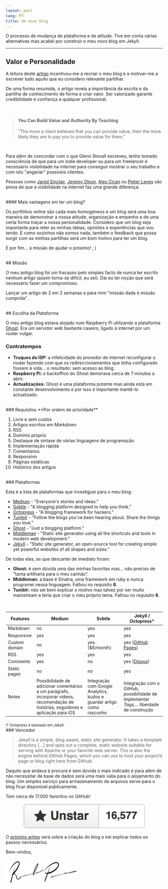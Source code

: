 ```yaml
---
layout: post
lang: PT
title: Um novo blog
---
```


O processo de mudança de plataforma e de atitude. Tive em conta várias alternativas mas acabei por construir o meu novo blog em Jekyll.

---

## Valor e Personalidade

A leitura deste [artigo](https://medium.com/@gsto/how-i-used-writing-to-double-my-freelancing-rate-as-a-programmer-7b321bedecdc) incentivou-me a recriar o meu blog e a motivar-me a escrever tudo aquilo que eu considero relevante partilhar.

De uma forma resumida, o artigo revela a importância da escrita e da partilha de conhecimento de forma a criar valor. Ser valorizado garante credibilidade e confiança a qualquer profissional.

<br/>

> #### You Can Build Value and Authority By Teaching
> "The more a client believes that you can provide value, then the more likely they are to pay you to provide value for them."

<br/>

Para além de concordar com o que Glenn Stovall escreveu, tenho tomado consciência de que para um indie developer ou para um freelancer é necessário visibilidade na internet para conseguir mostrar o seu trabalho e com isto "angariar" possíveis clientes.

Pessoas como [Jared Sinclair](http://blog.jaredsinclair.com/post/93784230655), [Jeremy Olson](https://medium.com/@jerols/how-hours-became-a-top-grossing-app-c9b5abfcda7f), [Alex Cican](http://alexcican.com/post/455k-users/) ou [Pieter Leves](https://levels.io/product-hunt-hacker-news-number-one/) são prova de que a visibilidade na internet faz uma grande diferença.

<br/>
#### Mais vantagens em ter um blog?

Os portfólios online são cada mais homogéneos e um blog será uma boa maneira de demonstrar a nossa atitude, organização e empenho e de uma certa forma traçar a nossa personalidade. Considero que um blog seja importante para reter as minhas ideias, opiniões e experiências que vou tendo. E como sozinhos não somos nada, também o feedback que possa surgir com as minhas partilhas será um bom motivo para ter um blog.

E por fim... a missão de ajudar o próximo! ; )

<br/>
## Missão

O meu antigo blog foi um fracasso pelo simples facto de nunca ter escrito nenhum artigo (assim torna-se difícil, eu sei). Daí eu ter noção que será necessário fazer um compromisso.

<p class="message">
Lançar um artigo de 2 em 2 semanas e para mim "missão dada é missão cumprida".
</p>

<br/>
## Escolha da Plataforma

O meu antigo blog estava alojado num Raspberry Pi utilizando a plataforma [Ghost](https://ghost.org). Era um servidor web bastante caseiro, ligado à internet por um router vulgar.

### Contratempos
 - **Truques do ISP:** a infelicidade do provedor de internet reconfigurar o router fazendo com que os redireccionamentos que tinha configurado fossem à vida... o resultado: sem acesso ao blog.
 - **Raspberry Pi:** o backoffice do Ghost demorava cerca de 7 minutos a abrir.
 - **Actualizações:** Ghost é uma plataforma potente mas ainda está em constante desenvolvimento e por isso é importante mantê-lo actualizado.

<br/>
### Requisitos
**Por ordem de prioridade**

 1. Livre e sem custos
 2. Artigos escritos em _Markdown_
 3. RSS
 4. Domínio próprio
 5. Destaque de sintaxe de várias linguagens de programação
 6. Implementação rápida
 7. Comentários
 8. Responsivo
 9. Páginas estáticas
 10. Histórico dos artigos

<br/>
### Plataformas

Esta é a lista de plataformas que investiguei para o meu blog:

 - [Medium](https://medium.com) - "Everyone's stories and ideas."
 - [Svbtle](https://svbtle.com) - "A blogging platform designed to help you think."
 - [Octopress](http://octopress.org) - "A blogging framework for hackers."
 - [Tumblr](https://www.tumblr.com) - "Follow the blogs you've been hearing about.
Share the things you love."
 - [Ghost](https://ghost.org) - "Just a blogging platform."
 - [Middleman](http://middlemanapp.com) - "Static site generator using all the shortcuts and tools in modern web development."
 - [Jekyll](http://jekyllrb.com) - "Static site generator, an open-source tool for creating simple yet powerful websites of all shapes and sizes."

De todas elas, as que descartei de imediato foram:

- **Ghost:** é sem dúvida uma das minhas favoritas mas... não preciso de "tanta artilharia para o meu canhão".
- **Middleman:** a base é Sinatra, uma framework em ruby e nunca programei nessa linguagem. Falhou no requisito **6**.
- **Tumblr:** não sei bem explicar o motivo mas talvez por ser muito mainstream e teria que criar o meu próprio tema. Falhou no requisito **6**.

<br/>

Features | Medium | Svbtle | Jekyll / Octopress\* |
------------ | ------ | ------ | ------ |
Markdown | no | yes | yes |
Responsive | yes | yes | yes |
Custom domain | no | yes ($6/month) | yes ([GitHub Pages](https://pages.github.com)) |
RSS | yes | yes | yes |
Comments | yes | no | yes ([Disqus](http://disqus.com)) |
Static pages | no | no | yes |
Notes | Possibilidade de adicionar comentários a um parágrafo, incorporar vídeos, recomendação de histórias, seguidores e aplicação para iOS | Integração com Google Analytics, kudos e guardar artigo como rascunho | Integração com o GitHub, possibilidade de implementar _Tags_,... liberdade de construção |

<sub>
\* Octopress é baseado em Jekyll.
</sub>

<br/>
### Vencedor

> Jekyll is a simple, blog aware, static site generator. It takes a template directory [...] and spits out a complete, static website suitable for serving with Apache or your favorite web server. This is also the engine behind GitHub Pages, which you can use to host your project’s page or blog right here from GitHub.

Daquilo que andava à procura é sem dúvida o mais indicado e para além de não necessitar de base de dados será uma mais valia para o alojamento do blog. Um simples serviço para armazenamento de arquivos serve para o blog ficar disponível publicamente.

Tem cerca de 17.000 favoritos no GitHub!

<p align="center">
  <img src="/public/img/a-new-blog/jekyll-github-favs.png" alt="Total de favoritos do repositório do Jekyll no GitHub"/>
</p>

O [próximo artigo](/2014/09/06/PT-jekyll-step-by-step/) será sobre a criação do blog e irei explicar todos os passos necessários.

Bem-vindos,

![Ricardo Pereira](/public/img/signature.png)